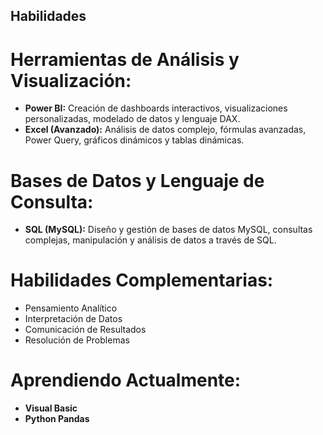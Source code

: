 ## Habilidades

# Herramientas de Análisis y Visualización:

- **Power BI:** Creación de dashboards interactivos, visualizaciones personalizadas, modelado de datos y lenguaje DAX.
- **Excel (Avanzado):** Análisis de datos complejo, fórmulas avanzadas, Power Query, gráficos dinámicos y tablas dinámicas.

# Bases de Datos y Lenguaje de Consulta:

- **SQL (MySQL):** Diseño y gestión de bases de datos MySQL, consultas complejas, manipulación y análisis de datos a través de SQL.

# Habilidades Complementarias:

- Pensamiento Analítico
- Interpretación de Datos
- Comunicación de Resultados
- Resolución de Problemas

# Aprendiendo Actualmente:
- **Visual Basic**
- **Python Pandas**
